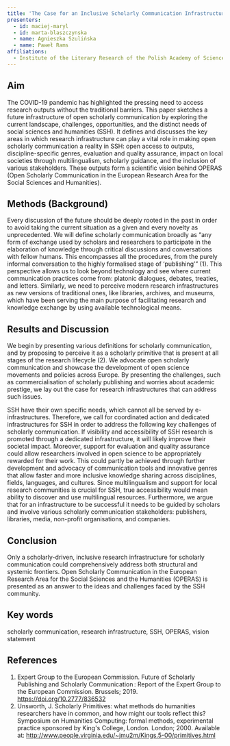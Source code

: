 ```yaml
---
title: 'The Case for an Inclusive Scholarly Communication Infrastructure for Social Sciences and Humanities'
presenters:
  - id: maciej-maryl
  - id: marta-blaszczynska
  - name: Agnieszka Szulińska
  - name: Paweł Rams
affiliations:
  - Institute of the Literary Research of the Polish Academy of Sciences, Warsaw, Poland
---
```


## Aim

The COVID-19 pandemic has highlighted the pressing need to access research outputs without the traditional barriers. This paper sketches a future infrastructure of open scholarly communication by exploring the current landscape, challenges, opportunities, and the distinct needs of social sciences and humanities (SSH). It defines and discusses the key areas in which research infrastructure can play a vital role in making open scholarly communication a reality in SSH: open access to outputs, discipline-specific genres, evaluation and quality assurance, impact on local societies through multilingualism, scholarly guidance, and the inclusion of various stakeholders. These outputs form a scientific vision behind OPERAS (Open Scholarly Communication in the European Research Area for the Social Sciences and Humanities).

## Methods (Background)

Every discussion of the future should be deeply rooted in the past in order to avoid taking the current situation as a given and every novelty as unprecedented. We will define scholarly communication broadly as “any form of exchange used by scholars and researchers to participate in the elaboration of knowledge through critical discussions and conversations with fellow humans. This encompasses all the procedures, from the purely informal conversation to the highly formalised stage of ‘publishing’” (1). This perspective allows us to look beyond technology and see where current communication practices come from: platonic dialogues, debates, treaties, and letters. Similarly, we need to perceive modern research infrastructures as new versions of traditional ones, like libraries, archives, and museums, which have been serving the main purpose of facilitating research and knowledge exchange by using available technological means.

## Results and Discussion

We begin by presenting various definitions for scholarly communication, and by proposing to perceive it as a scholarly primitive that is present at all stages of the research lifecycle (2). We advocate open scholarly communication and showcase the development of open science movements and policies across Europe. By presenting the challenges, such as commercialisation of scholarly publishing and worries about academic prestige, we lay out the case for research infrastructures that can address such issues.

SSH have their own specific needs, which cannot all be served by e-infrastructures. Therefore, we call for coordinated action and dedicated infrastructures for SSH in order to address the following key challenges of scholarly communication. If visibility and accessibility of SSH research is promoted through a dedicated infrastructure, it will likely improve their societal impact. Moreover, support for evaluation and quality assurance could allow researchers involved in open science to be appropriately rewarded for their work. This could partly be achieved through further development and advocacy of communication tools and innovative genres that allow faster and more inclusive knowledge sharing across disciplines, fields, languages, and cultures. Since multilingualism and support for local research communities is crucial for SSH, true accessibility would mean ability to discover and use multilingual resources. Furthermore, we argue that for an infrastructure to be successful it needs to be guided by scholars and involve various scholarly communication stakeholders: publishers, libraries, media, non-profit organisations, and companies.

## Conclusion

Only a scholarly-driven, inclusive research infrastructure for scholarly communication could comprehensively address both structural and systemic frontiers. Open Scholarly Communication in the European Research Area for the Social Sciences and the Humanities (OPERAS) is presented as an answer to the ideas and challenges faced by the SSH community.

## Key words

scholarly communication, research infrastructure, SSH, OPERAS, vision statement

## References

1. Expert Group to the European Commission. Future of Scholarly Publishing and Scholarly Communication : Report of the Expert Group to the European Commission. Brussels; 2019. https://doi.org/10.2777/836532
2. Unsworth, J. Scholarly Primitives: what methods do humanities researchers have in common, and how might our tools reflect this? Symposium on Humanities Computing: formal methods, experimental practice sponsored by King's College, London. London; 2000. Available at: http://www.people.virginia.edu/~jmu2m/Kings.5-00/primitives.html

